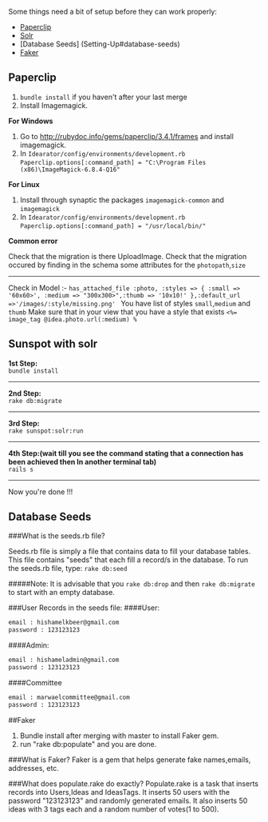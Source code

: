 Some things need a bit of setup before they can work properly:
* [Paperclip](Setting-Up#paperclip)
* [Solr](Setting-Up#solr)
* [Database Seeds] (Setting-Up#database-seeds)
* [Faker](Setting-Up#faker)

## Paperclip
1. `bundle install` if you haven't after your last merge
2. Install Imagemagick.  

**For Windows**
   1. Go to <http://rubydoc.info/gems/paperclip/3.4.1/frames> and install imagemagick.
   2. In `Idearator/config/environments/development.rb`  
       `Paperclip.options[:command_path] = "C:\Program Files (x86)\ImageMagick-6.8.4-Q16"`
 
**For Linux**
   1. Install through synaptic the packages `imagemagick-common` and `imagemagick`
   2. In `Idearator/config/environments/development.rb`  
       `Paperclip.options[:command_path] = "/usr/local/bin/"`

**Common error**

Check that the migration is there UploadImage.
Check that the migration occured by finding in the schema some attributes for the `photopath`,`size`
***
Check in Model :- `has_attached_file :photo, :styles => { :small => '60x60>', :medium => "300x300>",:thumb => '10x10!' },:default_url =>'/images/:style/missing.png' `
You have list of styles `small`,`medium` and `thumb`
Make sure that in your view that you have a style that exists `<%= image_tag @idea.photo.url(:medium) %`

## Sunspot with solr
**1st Step:**                                                                                                                       
`bundle install`
***
**2nd Step:**                                                                                                             
`rake db:migrate`
***

**3rd Step:**                                            
`rake sunspot:solr:run`
***
 
**4th Step:(wait till you see the command stating that a connection has been achieved then In another terminal tab)**                                                                                   
`rails s`
***

Now you're done !!!

## Database Seeds
###What is the seeds.rb file?

Seeds.rb file is simply a file that contains data to fill your database 
tables. This file contains "seeds" that each fill a record/s in the 
database. 
To run the seeds.rb file, type:
`rake db:seed`

#####Note:
It is advisable that you `rake db:drop` and then `rake db:migrate`
to start with an empty database.

###User Records in the seeds file:
####User:
```sh
email : hishamelkbeer@gmail.com
password : 123123123
```
####Admin:
```sh
email : hishameladmin@gmail.com
password : 123123123
```
####Committee
```sh
email : marwaelcommittee@gmail.com
password : 123123123
```

##Faker
1. Bundle install after merging with master to install Faker gem.
2. run "rake db:populate" and you are done.

###What is Faker?
Faker is a gem that helps generate fake names,emails, addresses, etc.

###What does populate.rake do exactly?
Populate.rake is a task that inserts records into Users,Ideas and IdeasTags. It inserts 50 users with the password "123123123" and randomly generated emails. It also inserts 50 ideas with 3 tags each and a random number of votes(1 to 500). 